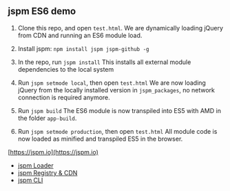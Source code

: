jspm ES6 demo
---

1. Clone this repo, and open `test.html`.
   We are dynamically loading jQuery from CDN and running an ES6 module load.

2. Install jspm: `npm install jspm jspm-github -g`

3. In the repo, run `jspm install`
   This installs all external module dependencies to the local system

4. Run `jspm setmode local`, then open `test.html`
   We are now loading jQuery from the locally installed version in `jspm_packages`, no network connection is required anymore.

5. Run `jspm build`
   The ES6 module is now transpiled into ES5 with AMD in the folder `app-build`.

6. Run `jspm setmode production`, then open `test.html`
   All module code is now loaded as minified and transpiled ES5 in the browser.



[https://jspm.io](https://jspm.io)
* [jspm Loader](https://github.com/jspm/jspm-loader)
* [jspm Registry & CDN](https://github.com/jspm/registry)
* [jspm CLI](https://github.com/jspm/jspm-cli)